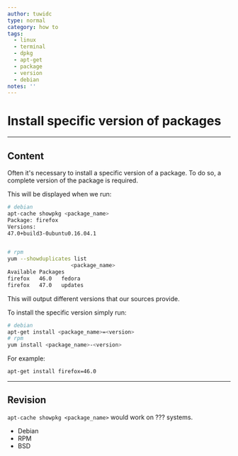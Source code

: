 ```yaml
---
author: tuwidc
type: normal
category: how to
tags:
  - linux
  - terminal
  - dpkg
  - apt-get
  - package
  - version
  - debian
notes: ''
---
```


# Install specific version of packages


---

## Content

Often it's necessary to install a specific version of a package. To do so, a complete version of the package is required.

This will be displayed when we run:

```bash
# debian
apt-cache showpkg <package_name>
Package: firefox
Versions:
47.0+build3-0ubuntu0.16.04.1


# rpm
yum --showduplicates list
                    <package_name>
Available Packages   
firefox   46.0   fedora
firefox   47.0   updates
```

This will output different versions that our sources provide.

To install the specific version simply run:

```bash
# debian
apt-get install <package_name>=<version>
# rpm
yum install <package_name>-<version>
```

For example:

```bash
apt-get install firefox=46.0
```


---

## Revision

`apt-cache showpkg <package_name>`  would work on ??? systems.

- Debian
- RPM
- BSD
